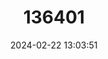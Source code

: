 ---
title: "136401"
category: "Miniopterus sororculus"
draft: false
date: 2024-02-22 13:03:51
languages:
  English: ["Sororcula Long-fingered Bat"]
---
